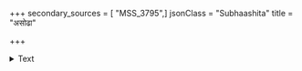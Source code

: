 +++
secondary_sources = [ "MSS_3795",]
jsonClass = "Subhaashita"
title = "असोढा"

+++

<details><summary>Text</summary>

असोढा तत्कालोल्लसदसहभावस्य तपसः कथानां विश्रम्भेष्वथ च रसिकः शैलदुहितुः।  
प्रमोदं वो दिश्यात् कपटबटुवेषापनयने त्वराशथिल्याभ्यां युगपदभियुक्तः स्मरहरः॥
</details>
